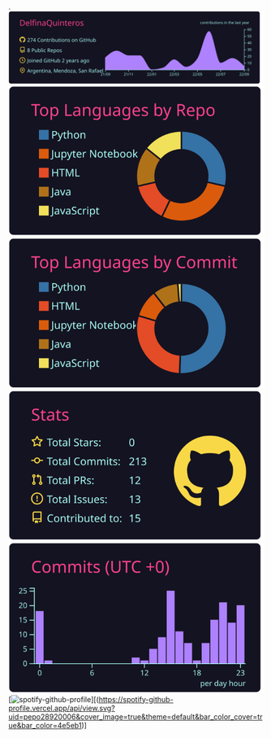 .
[![](https://raw.githubusercontent.com/DelfinaQuinteros/DelfinaQuinteros/master/profile-summary-card-output/radical/0-profile-details.svg)](https://github.com/vn7n24fzkq/github-profile-summary-cards)
[![](https://raw.githubusercontent.com/DelfinaQuinteros/DelfinaQuinteros/master/profile-summary-card-output/radical/1-repos-per-language.svg)](https://github.com/vn7n24fzkq/github-profile-summary-cards) [![](https://raw.githubusercontent.com/DelfinaQuinteros/DelfinaQuinteros/master/profile-summary-card-output/radical/2-most-commit-language.svg)](https://github.com/vn7n24fzkq/github-profile-summary-cards)
[![](https://raw.githubusercontent.com/DelfinaQuinteros/DelfinaQuinteros/master/profile-summary-card-output/radical/3-stats.svg)](https://github.com/vn7n24fzkq/github-profile-summary-cards) [![](https://raw.githubusercontent.com/DelfinaQuinteros/DelfinaQuinteros/master/profile-summary-card-output/radical/4-productive-time.svg)](https://github.com/vn7n24fzkq/github-profile-summary-cards)
[![spotify-github-profile](https://spotify-github-profile.vercel.app/api/view.svg?uid=pepo28920006&redirect=true)][(https://spotify-github-profile.vercel.app/api/view.svg?uid=pepo28920006&cover_image=true&theme=default&bar_color_cover=true&bar_color=4e5eb1)]
